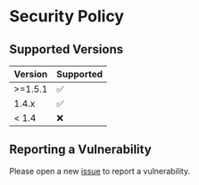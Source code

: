 # Security Policy

## Supported Versions

| Version | Supported          |
| ------- | ------------------ |
| >=1.5.1 | :white_check_mark: |
| 1.4.x   | :white_check_mark: |
| < 1.4   | :x:                |

## Reporting a Vulnerability

Please open a new [issue](https://github.com/piLinux/GoREST/issues/new/choose)
to report a vulnerability.
